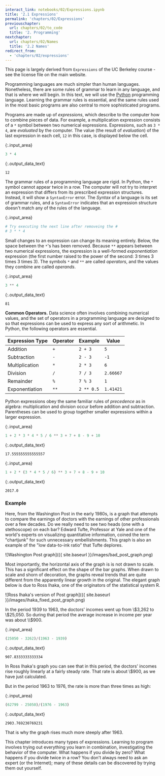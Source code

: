 ```yaml
---
interact_link: notebooks/02/Expressions.ipynb
title: '2.1 Expressions'
permalink: 'chapters/02/Expressions'
previouschapter:
  url: chapters/02/to_code
  title: '2. Programming'
nextchapter:
  url: chapters/02/Names
  title: '2.2 Names'
redirect_from:
  - 'chapters/02/expressions'
---
```


<div class="note">
    <p>
    This page is largely derived from <code>Expressions</code> of the UC
    Berkeley course - see the license file on the main website.
    </p>
</div>

Programming languages are much simpler than human languages. Nonetheless,
there are some rules of grammar to learn in any language, and that is where we
will begin. In this text, we will use the [Python](https://www.python.org/)
programming language. Learning the grammar rules is essential, and the same
rules used in the most basic programs are also central to more sophisticated
programs.

Programs are made up of *expressions*, which describe to the computer how to
combine pieces of data. For example, a multiplication expression consists of a
`*` symbol between two numerical expressions. Expressions, such as `3 * 4`,
are *evaluated* by the computer. The value (the result of *evaluation*) of the
last expression in each cell, `12` in this case, is displayed below the cell.



{:.input_area}
```python
3 * 4
```





{:.output_data_text}
```
12
```



The grammar rules of a programming language are rigid. In Python, the `*`
symbol cannot appear twice in a row. The computer will not try to interpret an
expression that differs from its prescribed expression structures. Instead, it
will show a `SyntaxError` error. The *Syntax* of a language is its set of
grammar rules, and a `SyntaxError` indicates that an expression structure
doesn't match any of the rules of the language.



{:.input_area}
```python
# Try executing the next line after removeing the #
# 3 * * 4
```


Small changes to an expression can change its meaning entirely. Below, the
space between the `*`'s has been removed. Because `**` appears between two
numerical expressions, the expression is a well-formed *exponentiation*
expression (the first number raised to the power of the second: 3 times 3
times 3 times 3). The symbols `*` and `**` are called *operators*, and the
values they combine are called *operands*.



{:.input_area}
```python
3 ** 4
```





{:.output_data_text}
```
81
```



**Common Operators.** Data science often involves combining numerical values,
and the set of operators in a programming language are designed to so that
expressions can be used to express any sort of arithmetic. In Python, the
following operators are essential.

| Expression Type | Operator | Example    | Value     |
|-----------------|----------|------------|-----------|
| Addition        | `+`      | `2 + 3`    | `5`       |
| Subtraction     | `-`      | `2 - 3`    | `-1`      |
| Multiplication  | `*`      | `2 * 3`    | `6`       |
| Division        | `/`      | `7 / 3`    | `2.66667` |
| Remainder       | `%`      | `7 % 3`    | `1`       |
| Exponentiation  | `**`     | `2 ** 0.5` | `1.41421` |

Python expressions obey the same familiar rules of *precedence* as in algebra:
multiplication and division occur before addition and subtraction. Parentheses
can be used to group together smaller expressions within a larger expression.



{:.input_area}
```python
1 + 2 * 3 * 4 * 5 / 6 ** 3 + 7 + 8 - 9 + 10
```





{:.output_data_text}
```
17.555555555555557
```





{:.input_area}
```python
1 + 2 * (3 * 4 * 5 / 6) ** 3 + 7 + 8 - 9 + 10
```





{:.output_data_text}
```
2017.0
```



### Example

Here, from the Washington Post in the early 1980s, is a graph that attempts to
compare the earnings of doctors with the earnings of other professionals over
a few decades. Do we really need to see two heads (one with a stethoscope) on
each bar? Edward Tufte, Professor at Yale and one of the world's experts on
visualizing quantitative information, coined the term "chartjunk" for such
unnecessary embellishments. This graph is also an example of the "low
data-to-ink ratio" that Tufte deplores.

![Washington Post graph]({{ site.baseurl }}/images/bad_post_graph.png)

Most importantly, the horizontal axis of the graph is is not drawn to scale.
This has a significant effect on the shape of the bar graphs. When drawn to
scale and shorn of decoration, the graphs reveal trends that are quite
different from the apparently linear growth in the original. The elegant graph
below is due to Ross Ihaka, one of the originators of the statistical system
R.

![Ross Ihaka's version of Post graph]({{ site.baseurl }}/images/ihaka_fixed_post_graph.png)

In the period 1939 to 1963, the doctors' incomes went up from \\$3,262 to
\$25,050. So during that period the average increase in income per year was
about \\$900.



{:.input_area}
```python
(25050 - 3262)/(1963 - 1939)
```





{:.output_data_text}
```
907.8333333333334
```



In Ross Ihaka's graph you can see that in this period, the doctors' incomes
rise roughly linearly at a fairly steady rate. That rate is about \\$900, as we
have just calculated.

But in the period 1963 to 1976, the rate is more than three times as high:



{:.input_area}
```python
(62799 - 25050)/(1976 - 1963)
```





{:.output_data_text}
```
2903.769230769231
```



That is why the graph rises much more steeply after 1963.

This chapter introduces many types of expressions. Learning to program
involves trying out everything you learn in combination, investigating the
behavior of the computer. What happens if you divide by zero? What happens if
you divide twice in a row? You don't always need to ask an expert (or the
Internet); many of these details can be discovered by trying them out
yourself.
